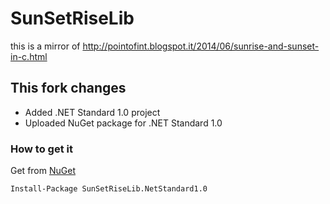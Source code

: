 SunSetRiseLib
=============

this is a mirror of http://pointofint.blogspot.it/2014/06/sunrise-and-sunset-in-c.html

## This fork changes

- Added .NET Standard 1.0 project
- Uploaded NuGet package for .NET Standard 1.0 

### How to get it

Get from [NuGet](https://www.nuget.org/packages/SunSetRiseLib.NetStandard1.0/1.0.9)

`Install-Package SunSetRiseLib.NetStandard1.0`
